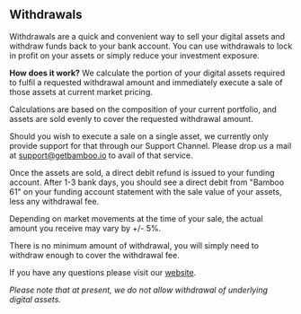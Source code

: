## Withdrawals
Withdrawals are a quick and convenient way to sell your digital assets and withdraw funds back to your bank account. You can use withdrawals to lock in profit on your assets or simply reduce your investment exposure.

**How does it work?**
We calculate the portion of your digital assets required to fulfil a requested withdrawal amount and immediately execute a sale of those assets at current market pricing.

Calculations are based on the composition of your current portfolio, and assets are sold evenly to cover the requested withdrawal amount.

Should you wish to execute a sale on a single asset, we currently only provide support for that through our Support Channel. Please drop us a mail at support@getbamboo.io to avail of that service.

Once the assets are sold, a direct debit refund is issued to your funding account. After 1-3 bank days, you should see a direct debit from "Bamboo 61" on your funding account statement with the sale value of your assets, less any withdrawal fee.


Depending on market movements at the time of your sale, the actual amount you receive may vary by +/- 5%.

There is no minimum amount of withdrawal, you will simply need to withdraw enough to cover the withdrawal fee.
            
If you have any questions please visit our [website](https://www.getbamboo.io).

_Please note that at present, we do not allow withdrawal of underlying digital assets._

